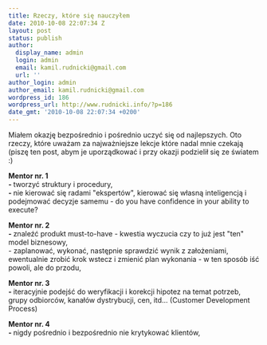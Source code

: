 ```yaml
---
title: Rzeczy, które się nauczyłem
date: 2010-10-08 22:07:34 Z
layout: post
status: publish
author:
  display_name: admin
  login: admin
  email: kamil.rudnicki@gmail.com
  url: ''
author_login: admin
author_email: kamil.rudnicki@gmail.com
wordpress_id: 186
wordpress_url: http://www.rudnicki.info/?p=186
date_gmt: '2010-10-08 22:07:34 +0200'
---
```


<p>Miałem okazję bezpośrednio i pośrednio uczyć się od najlepszych. Oto rzeczy, które uważam za najważniejsze lekcje które nadal mnie czekają (piszę ten post, abym je uporządkować i przy okazji podzielił się ze światem :)</p>
<p><strong>Mentor nr. 1<br />
- </strong>tworzyć struktury i procedury,<br />
<strong> - </strong>nie kierować się radami "ekspertów", kierować się własną inteligencją i podejmować decyzje samemu - do you have confidence in your ability to execute?</p>
<p><strong>Mentor nr. 2<br />
</strong><strong> - </strong>znaleźć produkt must-to-have - kwestia wyczucia czy to już jest "ten" model biznesowy,<br />
- zaplanować, wykonać, następnie sprawdzić wynik z założeniami, ewentualnie zrobić krok wstecz i zmienić plan wykonania - w ten sposób iść powoli, ale do przodu,</p>
<p><strong>Mentor nr. 3<br />
- </strong>iteracyjnie podejść do weryfikacji i korekcji hipotez na temat potrzeb, grupy odbiorców, kanałów dystrybucji, cen, itd... (Customer Development Process)</p>
<p><strong>Mentor nr. 4<br />
- </strong>nigdy pośrednio i bezpośrednio nie krytykować klientów,<strong></strong></p>
